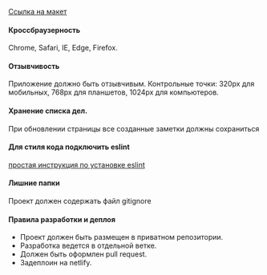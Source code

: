 [Ссылка на макет](https://www.figma.com/file/IfEvUDz8L0fe7oYXMzUQrMQF/React-Courses?node-id=0%3A1)

#### Кроссбраузерность 
Chrome, Safari, IE, Edge, Firefox.

#### Отзывчивость
Приложение должно быть отзывчивым.
Контрольные точки: 320px для мобильных, 768px для планшетов, 1024px для компьютеров.

#### Хранение списка дел.
При обновлении страницы все созданные заметки должны сохраниться

#### Для стиля кода подключить eslint 
[простая инструкция по установке eslint](https://habr.com/ru/company/ruvds/blog/428173/)

#### Лишние папки
Проект должен содержать файл gitignore

#### Правила разработки и деплоя
* Проект должен быть размещен в приватном репозитории.
* Разработка ведется в отдельной ветке.
* Должен быть оформлен pull request.
* Задеплоин на netlify.

